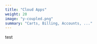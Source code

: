 ```yaml
---
title: "Cloud Apps"
weight: 20
image: "y-coupled.png"
summary: "Carts, Billing, Accounts, ..."
---
```

test